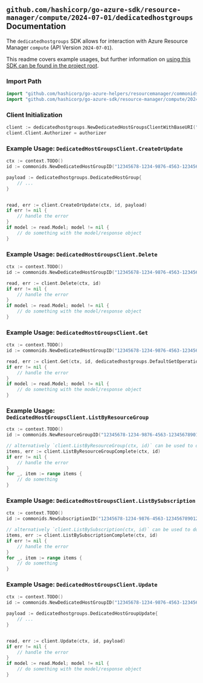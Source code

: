 
## `github.com/hashicorp/go-azure-sdk/resource-manager/compute/2024-07-01/dedicatedhostgroups` Documentation

The `dedicatedhostgroups` SDK allows for interaction with Azure Resource Manager `compute` (API Version `2024-07-01`).

This readme covers example usages, but further information on [using this SDK can be found in the project root](https://github.com/hashicorp/go-azure-sdk/tree/main/docs).

### Import Path

```go
import "github.com/hashicorp/go-azure-helpers/resourcemanager/commonids"
import "github.com/hashicorp/go-azure-sdk/resource-manager/compute/2024-07-01/dedicatedhostgroups"
```


### Client Initialization

```go
client := dedicatedhostgroups.NewDedicatedHostGroupsClientWithBaseURI("https://management.azure.com")
client.Client.Authorizer = authorizer
```


### Example Usage: `DedicatedHostGroupsClient.CreateOrUpdate`

```go
ctx := context.TODO()
id := commonids.NewDedicatedHostGroupID("12345678-1234-9876-4563-123456789012", "example-resource-group", "hostGroupName")

payload := dedicatedhostgroups.DedicatedHostGroup{
	// ...
}


read, err := client.CreateOrUpdate(ctx, id, payload)
if err != nil {
	// handle the error
}
if model := read.Model; model != nil {
	// do something with the model/response object
}
```


### Example Usage: `DedicatedHostGroupsClient.Delete`

```go
ctx := context.TODO()
id := commonids.NewDedicatedHostGroupID("12345678-1234-9876-4563-123456789012", "example-resource-group", "hostGroupName")

read, err := client.Delete(ctx, id)
if err != nil {
	// handle the error
}
if model := read.Model; model != nil {
	// do something with the model/response object
}
```


### Example Usage: `DedicatedHostGroupsClient.Get`

```go
ctx := context.TODO()
id := commonids.NewDedicatedHostGroupID("12345678-1234-9876-4563-123456789012", "example-resource-group", "hostGroupName")

read, err := client.Get(ctx, id, dedicatedhostgroups.DefaultGetOperationOptions())
if err != nil {
	// handle the error
}
if model := read.Model; model != nil {
	// do something with the model/response object
}
```


### Example Usage: `DedicatedHostGroupsClient.ListByResourceGroup`

```go
ctx := context.TODO()
id := commonids.NewResourceGroupID("12345678-1234-9876-4563-123456789012", "example-resource-group")

// alternatively `client.ListByResourceGroup(ctx, id)` can be used to do batched pagination
items, err := client.ListByResourceGroupComplete(ctx, id)
if err != nil {
	// handle the error
}
for _, item := range items {
	// do something
}
```


### Example Usage: `DedicatedHostGroupsClient.ListBySubscription`

```go
ctx := context.TODO()
id := commonids.NewSubscriptionID("12345678-1234-9876-4563-123456789012")

// alternatively `client.ListBySubscription(ctx, id)` can be used to do batched pagination
items, err := client.ListBySubscriptionComplete(ctx, id)
if err != nil {
	// handle the error
}
for _, item := range items {
	// do something
}
```


### Example Usage: `DedicatedHostGroupsClient.Update`

```go
ctx := context.TODO()
id := commonids.NewDedicatedHostGroupID("12345678-1234-9876-4563-123456789012", "example-resource-group", "hostGroupName")

payload := dedicatedhostgroups.DedicatedHostGroupUpdate{
	// ...
}


read, err := client.Update(ctx, id, payload)
if err != nil {
	// handle the error
}
if model := read.Model; model != nil {
	// do something with the model/response object
}
```
